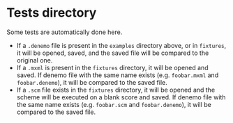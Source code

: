 Tests directory
===============

Some tests are automatically done here.

 - If a ```.denemo``` file is present in the ```examples``` directory above, or in ```fixtures```, it will be opened, saved, and the saved file will be compared to the original one.
 - If a ```.mxml``` is present in the ```fixtures``` directory, it will be opened and saved. If denemo file with the same name exists (e.g. ```foobar.mxml``` and ```foobar.denemo```), it will be compared to the saved file.
 - If a ```.scm``` file exists in the ```fixtures``` directory, it will be opened and the scheme will be executed on a blank score and saved. If denemo file with the same name exists (e.g. ```foobar.scm``` and ```foobar.denemo```), it will be compared to the saved file.

